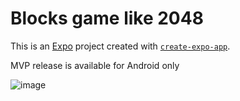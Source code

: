 # Blocks game like 2048

This is an [Expo](https://expo.dev) project created with [`create-expo-app`](https://www.npmjs.com/package/create-expo-app).

MVP release is available for Android only


![image](https://github.com/user-attachments/assets/7a36fad4-e27a-4604-8e13-2c26bb303884)
